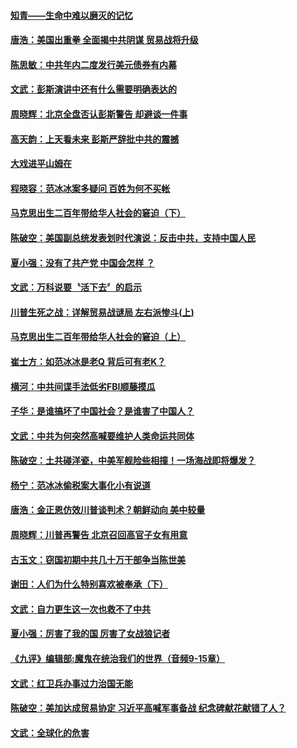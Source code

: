 #### [知青——生命中难以磨灭的记忆](../pages/news207/a1394346.md?t=10062200) 


#### [唐浩：美国出重拳 全面揭中共阴谋 贸易战将升级](../pages/news207/a1394276.md?t=10062200) 


#### [陈思敏：中共年内二度发行美元债券有内幕](../pages/news207/a1394274.md?t=10062200) 

#### [文武：彭斯演讲中还有什么需要明确表达的](../pages/news207/a1394270.md?t=10062200) 

#### [周晓辉：北京全盘否认彭斯警告 却避谈一件事](../pages/news207/a1394269.md?t=10062200) 

#### [高天韵：上天看未来 彭斯严辞批中共的震撼](../pages/news207/a1394265.md?t=10062200) 

#### [大戏进平山姆在](../pages/news207/a1394106.md?t=10062200) 

#### [程晓容：范冰冰案多疑问 百姓为何不买帐](../pages/news207/a1394261.md?t=10062200) 

#### [马克思出生二百年带给华人社会的窘迫（下）](../pages/news207/a1394238.md?t=10062200) 

#### [陈破空：美国副总统发表划时代演说：反击中共，支持中国人民](../pages/news207/a1394197.md?t=10062200) 


#### [夏小强：没有了共产党 中国会怎样 ？](../pages/news207/a1394126.md?t=10062200) 

#### [文武：万科说要〝活下去〞的启示](../pages/news207/a1394099.md?t=10062200) 

#### [川普生死之战：详解贸易战谜局 左右派惨斗(上)](../pages/news207/a1394086.md?t=10062200) 

#### [马克思出生二百年带给华人社会的窘迫（上）](../pages/news207/a1394085.md?t=10062200) 

#### [崔士方：如范冰冰是老Q 背后可有老K？](../pages/news207/a1394084.md?t=10062200) 

#### [横河：中共间谍手法低劣FBI顺藤摸瓜](../pages/news207/a1394083.md?t=10062200) 

#### [子华：是谁搞坏了中国社会？是谁害了中国人？](../pages/news207/a1394082.md?t=10062200) 

#### [文武：中共为何突然高喊要维护人类命运共同体](../pages/news207/a1394081.md?t=10062200) 

#### [陈破空：土共碰洋瓷，中美军舰险些相撞！一场海战即将爆发？](../pages/news207/a1394026.md?t=10062200) 

#### [杨宁：范冰冰偷税案大事化小有说道](../pages/news207/a1393994.md?t=10062200) 

#### [唐浩：金正恩仿效川普谈判术？朝鲜动向 美中较量](../pages/news207/a1393944.md?t=10062200) 


#### [周晓辉：川普再警告 北京召回高官子女有用意](../pages/news207/a1393821.md?t=10062200) 

#### [古玉文：窃国初期中共几十万干部争当陈世美](../pages/news207/a1393819.md?t=10062200) 

#### [谢田：人们为什么特别喜欢被奉承（下）](../pages/news207/a1393818.md?t=10062200) 

#### [文武：自力更生这一次也救不了中共](../pages/news207/a1393817.md?t=10062200) 

#### [夏小强：厉害了我的国 厉害了女战狼记者](../pages/news207/a1393815.md?t=10062200) 

#### [《九评》编辑部:魔鬼在统治我们的世界（音频9-15章）](../pages/news207/a1389921.md?t=10062200) 

#### [文武：红卫兵办事过力治国无能](../pages/news207/a1393773.md?t=10062200) 

#### [陈破空：美加达成贸易协定 习近平高喊军事备战 纪念碑献花献错了人？](../pages/news207/a1393771.md?t=10062200) 


#### [文武：全球化的危害](../pages/news207/a1393693.md?t=10062200) 

